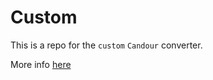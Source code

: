 # Custom

This is a repo for the `custom` `Candour` converter.

More info [here](https://candour.pro/docs/converters/custom)
